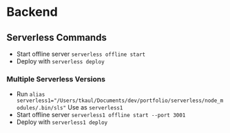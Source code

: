 # Backend

## Serverless Commands

* Start offline server `serverless offline start`
* Deploy with `serverless deploy`

### Multiple Serverless Versions

* Run `alias serverless1="/Users/tkaul/Documents/dev/portfolio/serverless/node_modules/.bin/sls"`
Use as `serverless1`
* Start offline server `serverless1 offline start --port 3001`
* Deploy with `serverless1 deploy`
